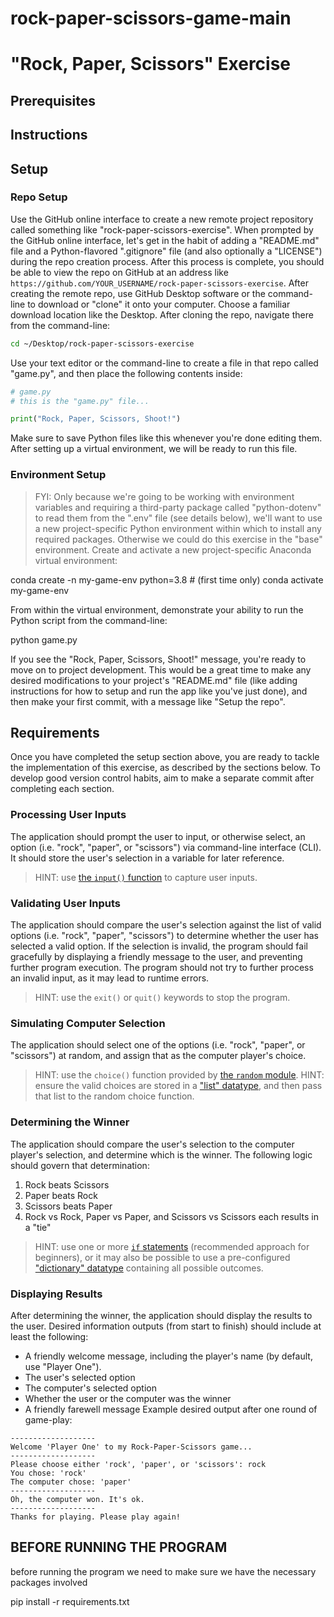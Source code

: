 # rock-paper-scissors-game-main
 # "Rock, Paper, Scissors" Exercise

## Prerequisites



## Instructions


## Setup
### Repo Setup
Use the GitHub online interface to create a new remote project repository called something like "rock-paper-scissors-exercise". When prompted by the GitHub online interface, let's get in the habit of adding a "README.md" file and a Python-flavored ".gitignore" file (and also optionally a "LICENSE") during the repo creation process. After this process is complete, you should be able to view the repo on GitHub at an address like `https://github.com/YOUR_USERNAME/rock-paper-scissors-exercise`.
After creating the remote repo, use GitHub Desktop software or the command-line to download or "clone" it onto your computer. Choose a familiar download location like the Desktop.
After cloning the repo, navigate there from the command-line:
```sh
cd ~/Desktop/rock-paper-scissors-exercise
```
 Use your text editor or the command-line to create a file in that repo called "game.py", and then place the following contents inside:

 ```py
 # game.py
 # this is the "game.py" file...

 print("Rock, Paper, Scissors, Shoot!")
 ```
Make sure to save Python files like this whenever you're done editing them. After setting up a virtual environment, we will be ready to run this file.



### Environment Setup
> FYI: Only because we're going to be working with environment variables and requiring a third-party package called "python-dotenv" to read them from the ".env" file (see details below), we'll want to use a new project-specific Python environment within which to install any required packages. Otherwise we could do this exercise in the "base" environment.
Create and activate a new project-specific Anaconda virtual environment:

conda create -n my-game-env python=3.8 # (first time only)
conda activate my-game-env

From within the virtual environment, demonstrate your ability to run the Python script from the command-line:

python game.py

If you see the "Rock, Paper, Scissors, Shoot!" message, you're ready to move on to project development. This would be a great time to make any desired modifications to your project's "README.md" file (like adding instructions for how to setup and run the app like you've just done), and then make your first commit, with a message like "Setup the repo".


## Requirements
Once you have completed the setup section above, you are ready to tackle the implementation of this exercise, as described by the sections below. To develop good version control habits, aim to make a separate commit after completing each section.


### Processing User Inputs
The application should prompt the user to input, or otherwise select, an option (i.e. "rock", "paper", or "scissors") via command-line interface (CLI). It should store the user's selection in a variable for later reference.
> HINT: use [the `input()` function](/notes/python/inputs.md) to capture user inputs.


### Validating User Inputs
The application should compare the user's selection against the list of valid options (i.e. "rock", "paper", "scissors") to determine whether the user has selected a valid option.
If the selection is invalid, the program should fail gracefully by displaying a friendly message to the user, and preventing further program execution. The program should not try to further process an invalid input, as it may lead to runtime errors.
> HINT: use the `exit()` or `quit()` keywords to stop the program.


### Simulating Computer Selection
The application should select one of the options (i.e. "rock", "paper", or "scissors") at random, and assign that as the computer player's choice.
> HINT: use the `choice()` function provided by [the `random` module](/notes/python/modules/random.md).
> HINT: ensure the valid choices are stored in a ["list" datatype](/notes/python/datatypes/lists.md), and then pass that list to the random choice function.
### Determining the Winner
The application should compare the user's selection to the computer player's selection, and determine which is the winner. The following logic should govern that determination:
  1. Rock beats Scissors
  2. Paper beats Rock
  3. Scissors beats Paper
  4. Rock vs Rock, Paper vs Paper, and Scissors vs Scissors each results in a "tie"
> HINT: use one or more [`if` statements](/notes/python/control-flow.md#if-statements) (recommended approach for beginners), or it may also be possible to use a pre-configured ["dictionary" datatype](/notes/python/datatypes/dictionaries.md) containing all possible outcomes.
### Displaying Results
After determining the winner, the application should display the results to the user. Desired information outputs (from start to finish) should include at least the following:
  + A friendly welcome message, including the player's name (by default, use "Player One").
  + The user's selected option
  + The computer's selected option
  + Whether the user or the computer was the winner
  + A friendly farewell message
Example desired output after one round of game-play:
```
-------------------
Welcome 'Player One' to my Rock-Paper-Scissors game...
-------------------
Please choose either 'rock', 'paper', or 'scissors': rock
You chose: 'rock'
The computer chose: 'paper'
-------------------
Oh, the computer won. It's ok.
-------------------
Thanks for playing. Please play again!
```
## BEFORE RUNNING THE PROGRAM
before running the program we need to make sure we have the necessary packages involved

pip install -r requirements.txt
